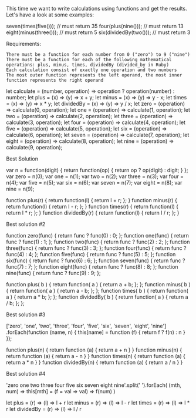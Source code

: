 This time we want to write calculations using functions and get the results. Let's have a look at some examples:

seven(times(five())); // must return 35
four(plus(nine())); // must return 13
eight(minus(three())); // must return 5
six(dividedBy(two())); // must return 3

Requirements:

    There must be a function for each number from 0 ("zero") to 9 ("nine")
    There must be a function for each of the following mathematical operations: plus, minus, times, dividedBy (divided_by in Ruby)
    Each calculation consist of exactly one operation and two numbers
    The most outer function represents the left operand, the most inner function represents the right operand


let calculate = (number, operation) => operation ? operation(number) : number;
let plus = (x) => (y) => x + y;
let minus = (x) => (y) => y - x;
let times = (x) => (y) => x * y;
let dividedBy = (x) => (y) => y / x;
let zero = (operation) => calculate(0, operation);
let one = (operation) => calculate(1, operation);
let two = (operation) => calculate(2, operation);
let three = (operation) => calculate(3, operation);
let four = (operation) => calculate(4, operation);
let five = (operation) => calculate(5, operation);
let six = (operation) => calculate(6, operation);
let seven = (operation) => calculate(7, operation);
let eight = (operation) => calculate(8, operation);
let nine = (operation) => calculate(9, operation);

Best Solution

var n = function(digit) {
  return function(op) {
    return op ? op(digit) : digit;
  }
};
var zero = n(0);
var one = n(1);
var two = n(2);
var three = n(3);
var four = n(4);
var five = n(5);
var six = n(6);
var seven = n(7);
var eight = n(8);
var nine = n(9);

function plus(r) { return function(l) { return l + r; }; }
function minus(r) { return function(l) { return l - r; }; }
function times(r) { return function(l) { return l * r; }; }
function dividedBy(r) { return function(l) { return l / r; }; }

Best solution #2

function zero(func)   { return func ? func(0) : 0; };
function one(func)    { return func ? func(1) : 1; };
function two(func)    { return func ? func(2) : 2; };
function three(func)  { return func ? func(3) : 3; };
function four(func)   { return func ? func(4) : 4; };
function five(func)   { return func ? func(5) : 5; };
function six(func)    { return func ? func(6) : 6; };
function seven(func)  { return func ? func(7) : 7; };
function eight(func)  { return func ? func(8) : 8; };
function nine(func)   { return func ? func(9) : 9; };

function plus( b )      { return function( a ) { return a + b; }; };
function minus( b )     { return function( a ) { return a - b; }; };
function times( b )     { return function( a ) { return a * b; }; };
function dividedBy( b ) { return function( a ) { return a / b; }; };

Best solution #3

['zero', 'one', 'two', 'three', 'four', 'five', 'six', 'seven', 'eight', 'nine']
.forEach(function (name, n) {
  this[name] = function (f) { return f ? f(n) : n }
});

function plus(n)      { return function (a) { return a + n } }
function minus(n)     { return function (a) { return a - n } }
function times(n)     { return function (a) { return a * n } }
function dividedBy(n) { return function (a) { return a / n } }

Best solution #4

'zero one two three four five six seven eight nine'.split(' ').forEach(
  (mth, num) => this[mth] = (f = val => val) => f(num) 
)

let plus      = (r) => (l) => l + r
let minus     = (r) => (l) => l - r
let times     = (r) => (l) => l * r
let dividedBy = (r) => (l) => l / r